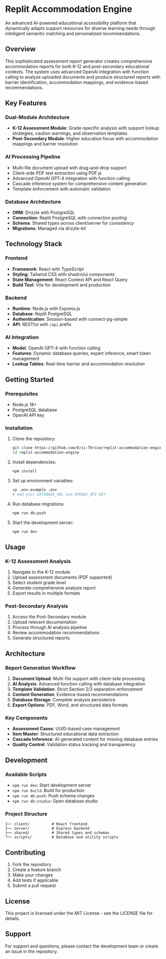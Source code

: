 # Replit Accommodation Engine

An advanced AI-powered educational accessibility platform that dynamically adapts support resources for diverse learning needs through intelligent semantic matching and personalized recommendations.

## Overview

This sophisticated assessment report generator creates comprehensive accommodation reports for both K-12 and post-secondary educational contexts. The system uses advanced OpenAI integration with function calling to analyze uploaded documents and produce structured reports with barrier identification, accommodation mappings, and evidence-based recommendations.

## Key Features

### Dual-Module Architecture
- **K-12 Assessment Module**: Grade-specific analysis with support lookup strategies, caution warnings, and observation templates
- **Post-Secondary Module**: Higher education focus with accommodation mappings and barrier resolution

### AI Processing Pipeline
- Multi-file document upload with drag-and-drop support
- Client-side PDF text extraction using PDF.js
- Advanced OpenAI GPT-4 integration with function calling
- Cascade inference system for comprehensive content generation
- Template enforcement with automatic validation

### Database Architecture
- **ORM**: Drizzle with PostgreSQL
- **Connection**: Replit PostgreSQL with connection pooling
- **Schema**: Shared types across client/server for consistency
- **Migrations**: Managed via drizzle-kit

## Technology Stack

### Frontend
- **Framework**: React with TypeScript
- **Styling**: Tailwind CSS with shadcn/ui components
- **State Management**: React Context API and React Query
- **Build Tool**: Vite for development and production

### Backend
- **Runtime**: Node.js with Express.js
- **Database**: Replit PostgreSQL
- **Authentication**: Session-based with connect-pg-simple
- **API**: RESTful with `/api` prefix

### AI Integration
- **Model**: OpenAI GPT-4 with function calling
- **Features**: Dynamic database queries, expert inference, smart token management
- **Lookup Tables**: Real-time barrier and accommodation resolution

## Getting Started

### Prerequisites
- Node.js 18+ 
- PostgreSQL database
- OpenAI API key

### Installation

1. Clone the repository:
   ```bash
   git clone https://github.com/Eric-Thrive/replit-accommodation-engine.git
   cd replit-accommodation-engine
   ```

2. Install dependencies:
   ```bash
   npm install
   ```

3. Set up environment variables:
   ```bash
   cp .env.example .env
   # Add your DATABASE_URL and OPENAI_API_KEY
   ```

4. Run database migrations:
   ```bash
   npm run db:push
   ```

5. Start the development server:
   ```bash
   npm run dev
   ```

## Usage

### K-12 Assessment Analysis
1. Navigate to the K-12 module
2. Upload assessment documents (PDF supported)
3. Select student grade level
4. Generate comprehensive analysis report
5. Export results in multiple formats

### Post-Secondary Analysis
1. Access the Post-Secondary module
2. Upload relevant documentation
3. Process through AI analysis pipeline
4. Review accommodation recommendations
5. Generate structured reports

## Architecture

### Report Generation Workflow
1. **Document Upload**: Multi-file support with client-side processing
2. **AI Analysis**: Advanced function calling with database integration
3. **Template Validation**: Strict Section 2/3 separation enforcement
4. **Content Generation**: Evidence-based recommendations
5. **Database Storage**: Complete analysis persistence
6. **Export Options**: PDF, Word, and structured data formats

### Key Components
- **Assessment Cases**: UUID-based case management
- **Item Master**: Structured educational data extraction
- **Cascade Inference**: AI-generated content for missing database entries
- **Quality Control**: Validation status tracking and transparency

## Development

### Available Scripts
- `npm run dev`: Start development server
- `npm run build`: Build for production
- `npm run db:push`: Push schema changes
- `npm run db:studio`: Open database studio

### Project Structure
```
├── client/          # React frontend
├── server/          # Express backend
├── shared/          # Shared types and schemas
└── scripts/         # Database and utility scripts
```

## Contributing

1. Fork the repository
2. Create a feature branch
3. Make your changes
4. Add tests if applicable
5. Submit a pull request

## License

This project is licensed under the MIT License - see the LICENSE file for details.

## Support

For support and questions, please contact the development team or create an issue in the repository.
